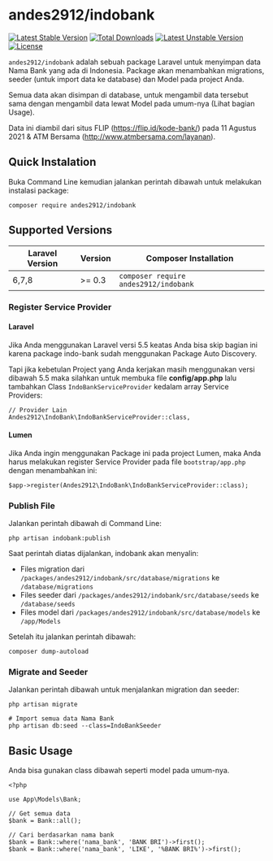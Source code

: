 # andes2912/indobank
[![Latest Stable Version](http://poser.pugx.org/andes2912/indobank/v)](https://packagist.org/packages/andes2912/indobank) 
[![Total Downloads](http://poser.pugx.org/andes2912/indobank/downloads)](https://packagist.org/packages/andes2912/indobank) 
[![Latest Unstable Version](http://poser.pugx.org/andes2912/indobank/v/unstable)](https://packagist.org/packages/andes2912/indobank) 
[![License](http://poser.pugx.org/andes2912/indobank/license)](https://packagist.org/packages/andes2912/indobank)

```andes2912/indobank``` adalah sebuah package Laravel untuk menyimpan data Nama Bank yang ada di Indonesia. Package akan menambahkan migrations, seeder (untuk import data ke database) dan Model pada project Anda.

Semua data akan disimpan di database, untuk mengambil data tersebut sama dengan mengambil data lewat Model pada umum-nya (Lihat bagian Usage).

Data ini diambil dari situs FLIP (https://flip.id/kode-bank/) pada 11 Agustus 2021 & ATM Bersama (http://www.atmbersama.com/layanan).

## Quick Instalation

Buka Command Line kemudian jalankan perintah dibawah untuk melakukan instalasi package:
```
composer require andes2912/indobank
```

## Supported Versions

| Laravel Version | Version | Composer Installation |
|---- |----|----|
| 6,7,8 | >= 0.3 | ```composer require andes2912/indobank``` |

### Register Service Provider

#### Laravel

Jika Anda menggunakan Laravel versi 5.5 keatas Anda bisa skip bagian ini karena package indo-bank sudah menggunakan Package Auto Discovery.  
  
Tapi jika kebetulan Project yang Anda kerjakan masih menggunakan versi dibawah 5.5 maka silahkan untuk membuka file **config/app.php** lalu tambahkan Class ```IndoBankServiceProvider``` kedalam array Service Providers:
```
// Provider Lain
Andes2912\IndoBank\IndoBankServiceProvider::class,
```

#### Lumen

Jika Anda ingin menggunakan Package ini pada project Lumen, maka Anda harus melakukan register Service Provider pada file ```bootstrap/app.php``` dengan menambahkan ini:

```
$app->register(Andes2912\IndoBank\IndoBankServiceProvider::class);
```

### Publish File
Jalankan perintah dibawah di Command Line:

```
php artisan indobank:publish
``` 
  
Saat perintah diatas dijalankan, indobank akan menyalin:

* Files migration dari ```/packages/andes2912/indobank/src/database/migrations``` ke ```/database/migrations```
* Files seeder dari ```/packages/andes2912/indobank/src/database/seeds``` ke ```/database/seeds```
* Files model dari ```/packages/andes2912/indobank/src/database/models``` ke ```/app/Models```

Setelah itu jalankan perintah dibawah:
```
composer dump-autoload
```

### Migrate and Seeder
Jalankan perintah dibawah untuk menjalankan migration dan seeder:
```
php artisan migrate

# Import semua data Nama Bank
php artisan db:seed --class=IndoBankSeeder 

```

## Basic Usage
Anda bisa gunakan class dibawah seperti model pada umum-nya.
  
```
<?php

use App\Models\Bank;

// Get semua data
$bank = Bank::all();

// Cari berdasarkan nama bank
$bank = Bank::where('nama_bank', 'BANK BRI')->first();
$bank = Bank::where('nama_bank', 'LIKE', '%BANK BRI%')->first();

```
